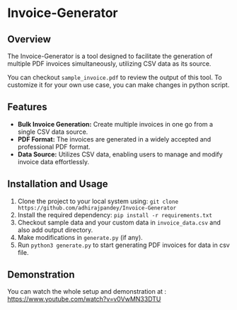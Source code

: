 # Invoice-Generator

## Overview

The Invoice-Generator is a tool designed to facilitate the generation of multiple PDF invoices simultaneously, utilizing CSV data as its source.

You can checkout `sample_invoice.pdf` to review the output of this tool. To customize it for your own use case, you can make changes in python script.

## Features

- **Bulk Invoice Generation:** Create multiple invoices in one go from a single CSV data source.
- **PDF Format:** The invoices are generated in a widely accepted and professional PDF format.
- **Data Source:** Utilizes CSV data, enabling users to manage and modify invoice data effortlessly.

## Installation and Usage

1. Clone the project to your local system using: `git clone https://github.com/adhirajpandey/Invoice-Generator`
2. Install the required dependency: `pip install -r requirements.txt`
3. Checkout sample data and your custom data in `invoice_data.csv` and also add output directory.
4. Make modifications in `generate.py` (if any).
5. Run `python3 generate.py` to start generating PDF invoices for data in csv file.

## Demonstration

You can watch the whole setup and demonstration at : https://www.youtube.com/watch?v=v0VwMN33DTU
